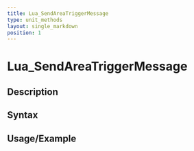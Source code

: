 ```yaml
---
title: Lua_SendAreaTriggerMessage
type: unit_methods
layout: single_markdown
position: 1
---
```


# Lua_SendAreaTriggerMessage

## Description

## Syntax

## Usage/Example



